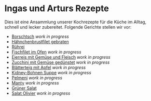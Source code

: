# Ingas und Arturs Rezepte

Dies ist eine Ansammlung unserer Kochrezepte für die Küche im Alltag, schnell und lecker zubereitet. Folgende Gerichte stellen wir vor:

* [Borschtsch](Borschtsch.md) *work in progress*
* [Hähnchenbrustfilet gebraten](Haenhchen.md)
* [Rührei](Ruehrei.md)
* [Fischfilet im Ofen](Fischfilet.md)  *work in progress*
* [Eierreis mit Gemüse und Fleisch](Eierreis.md) *work in progress*
* [Zucchini mit Gemüse gedünstet](Zucchini.md) *work in progress*
* [Blätterteig mit Apfel](ApfelTeig.md) *work in progress*
* [Kidney-Bohnen Suppe](KidneySuppe.md) *work in progress*
* [Pelmeni](Pelmeni.md) *work in progress*
* [Manty](Manty.md) *work in progress*
* [Grüner Salat](Salat.md)
* [Salat Olivier](Olivier.md) *work in progress*
